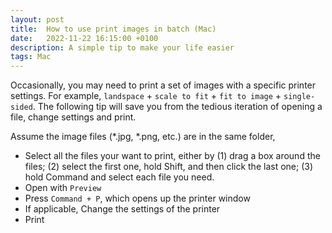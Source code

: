 ```yaml
---
layout: post
title:  How to use print images in batch (Mac)
date:   2022-11-22 16:15:00 +0100
description: A simple tip to make your life easier
tags: Mac
---
```


Occasionally, you may need to print a set of images with a specific
printer settings. For example, `landspace` + `scale to fit` + `fit to image` + `single-sided`. The following tip will save you from the tedious
iteration of opening a file, change settings and print.

Assume the image files (*.jpg, *.png, etc.) are in the same folder, 
- Select all the files your want to print, either by (1) drag a box
around the files; (2) select the first one, hold Shift, and then click the 
last one; (3) hold Command and select each file you need.
- Open with `Preview`
- Press `Command + P`, which opens up the printer window
- If applicable, Change the settings of the printer 
- Print